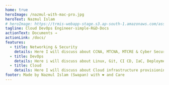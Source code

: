 ```yaml
---
home: true
heroImage: /nazmul-with-mac-pro.jpg
heroText: Nazmul Islam
# heroImage: https://trmis-webapp-stage.s3.ap-south-1.amazonaws.com/assets/3553A08E-EBDA-4482-81F8-EB257DC3E95F_1_105_c.jpeg?response-content-disposition=inline&X-Amz-Security-Token=IQoJb3JpZ2luX2VjECoaCmFwLXNvdXRoLTEiRzBFAiEApccTHIbgdmLkHfN3r9AQxLMnElaZun9FQBS%2FWsNIdMcCIDDUggVDCglSF0DSKDKQfBnqzT0sM6Fkekr5zGW8BA1bKv0CCEMQABoMMTM4NjQ1NjU0MDU4IgyGhkjCqsP4tfwC%2BZwq2gIpZk1U4Excj7MkaIUVoSeA4y%2BkLNB%2F%2F9g0gQtnAahTIYnd2PipH%2FtBPePfpxB1O9UkNCBRK2ctP8MXAjtNcbR5zf3X%2FcGusuGVHAHJ1fiTmkrVKCg9WOfM7IPGCiD9zHa7769bETpbPoVaaNR6rSLMk1i8wZ1IakY3XccvZvOIAtp4MEkJ7zzXfaZ8YlyOBEb4OdgV1rHxeJ6lqYM2fHOXzLvstifM7qSpm20qypqAPV%2BxomjmIBSz5dzqcdJDWOBkF1SiRWu40m%2BDZGmMe9jI%2Fm91fi9l6n3XQlu6Dt3f7OUQc40GQ2D%2BFCo1CdViz4SdY6uwKPjAG3qOwFANK4Mwker7zCPY6S04nJeZXX13opvOIdVnRTlH1Y%2BwYTz1BCoJxyTkzaUW5BQpY0borECUWmuV%2BlfjT4YVINwsU%2FMXbZn8e6BhBDZSEEYuuxbbbC7BUVvCFLyedvwoMKrh3KIGOrMC0P4DZAhl%2Fx79rTLLP%2BxE2wjuxsTndU1GugHph%2BK0NOUf2CMuaPu%2FsbHzUhvlUpxMwds%2BvpwsEVf537HwcOhtpD8PTyD4x8aKzwvlk9WqKIxnOpqXMW%2FB5qcZZR1%2BLds96KIDtXamwqyh2RsTBto3lgse8CH82NBeTCOUdbccalW27I%2BO6crROjS%2FyJV%2FqfyqMuS0FDAJuhn%2BIlc8ohFjv7RLC%2FF2OEL6IE1Y%2FcBPo%2BocCV%2BrqcyAwxYiOV3tlWlqudZbACpmx2GxILQSOm26KAFajxd4fwO%2FkUvl4vs7FlgvfQfoo3rUcQCS%2FhK1aoc90My4OFvT0UNZCxTKho2Qoo%2F2g0vChQ1d%2F7Qnc4BT0JdNi0ux26bYb5AO185sqhUjIYaP%2F3JRoy3nS6EitX0pwSVLSA%3D%3D&X-Amz-Algorithm=AWS4-HMAC-SHA256&X-Amz-Date=20230507T102942Z&X-Amz-SignedHeaders=host&X-Amz-Expires=300&X-Amz-Credential=ASIASAR7MZIVDU47R66I%2F20230507%2Fap-south-1%2Fs3%2Faws4_request&X-Amz-Signature=b4b914a9356e5b6f6fbc46d0d392c16789c8619803e344fb8293658b9ae6a66e
tagline: Cloud DevOps Engineer-simple-R&D-Docs
actionText: Documents →
actionLink: /docs/
features:
  - title: Networking & Security
    details: Here I will discuss about CCNA, MTCNA, MTCRE & Cyber Security
  - title: DevOps
    details: Here i will discuss about Linux, Git, CI CD, IaC, Deployments & Monitoring.
  - title: Cloud
    details: Here I will discuss about Cloud infrastructure provisioning, Networking, security and Others
footer: Made by Nazmul Islam (Swapan) with ❤️ and Care
---
```

